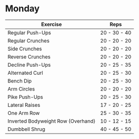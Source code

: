 # Monday

| Exercise                              | Reps         |
|---------------------------------------|--------------|
| Regular Push-Ups                      | 20 - 30 - 40 |
| Regular Crunches                      | 20 - 20 - 20 |
| Side Crunches                         | 20 - 20 - 20 |
| Reverse Crunches                      | 20 - 20 - 20 |
| Decline Push-Ups                      | 20 - 25 - 35 |
| Alternated Curl                       | 20 - 25 - 30 |
| Bench Dip                             | 20 - 25 - 30 |
| Arm Circles                           | 20 - 20 - 20 |
| Pike Push-Ups                         | 20 - 25 - 30 |
| Lateral Raises                        | 17 - 20 - 25 |
| One Arm Row                           | 25 - 30 - 35 |
| Inverted Bodyweight Row (Overhand)    | 10 - 12 - 15 |
| Dumbbell Shrug                        | 40 - 45 - 50 |
